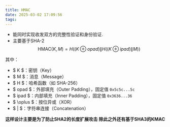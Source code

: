 ```yaml
---
title: HMAC
date: 2025-03-02 17:09:56
tags:
---
```

* 能同时实现收发双方的完整性验证和身份验证.
* 主要基于SHA-2
$$
\text{HMAC}(K, M) = H\Big( (K \oplus opad) \| H( (K \oplus ipad) \| M ) \Big)
$$

其中：
- $ K $：密钥（Key）
- $ M $：消息（Message）
- $ H $：哈希函数（如 SHA-256）
- $ opad $：外部填充（Outer Padding），固定值 `0x5c5c...5c`
- $ ipad $：内部填充（Inner Padding），固定值 `0x3636...36`
- $ \oplus $：按位异或（XOR）
- $ \| $：字符串连接（Concatenation）

**这样设计主要是为了防止SHA2的长度扩展攻击**
**除此之外还有基于SHA3的KMAC**